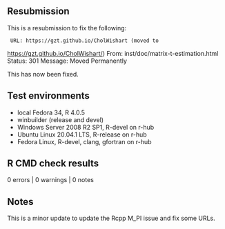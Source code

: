 ## Resubmission

This is a resubmission to fix the following:

     URL: https://gzt.github.io/CholWishart (moved to
https://gzt.github.io/CholWishart/)
       From: inst/doc/matrix-t-estimation.html
       Status: 301
       Message: Moved Permanently
	   
This has now been fixed.

## Test environments 
* local Fedora 34, R 4.0.5
* winbuilder (release and devel)
* Windows Server 2008 R2 SP1, R-devel on r-hub
* Ubuntu Linux 20.04.1 LTS, R-release on r-hub
* Fedora Linux, R-devel, clang, gfortran on r-hub

## R CMD check results

0 errors | 0 warnings | 0 notes

## Notes

This is a minor update to update the Rcpp M_PI issue and fix some 
URLs.
		
